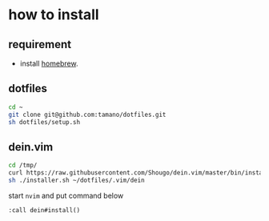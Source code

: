 # how to install

## requirement
- install [homebrew](https://brew.sh/index).

## dotfiles
```sh
cd ~
git clone git@github.com:tamano/dotfiles.git
sh dotfiles/setup.sh
```

## dein.vim

```sh
cd /tmp/
curl https://raw.githubusercontent.com/Shougo/dein.vim/master/bin/installer.sh > installer.sh
sh ./installer.sh ~/dotfiles/.vim/dein
```

start `nvim` and put command below

```vim
:call dein#install()
```

